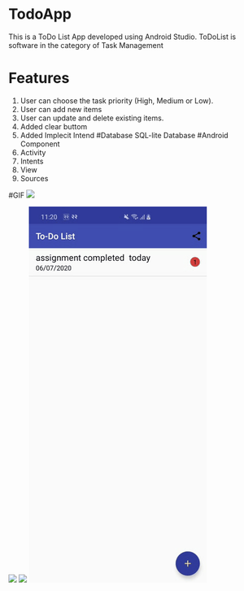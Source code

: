 # TodoApp
This is a ToDo List App developed using Android Studio. ToDoList is software in the category of Task Management
# Features
1. User can choose the task priority (High, Medium or Low).
2. User can add new items
3. User can update and delete existing items.
4. Added clear buttom 
5. Added Implecit Intend
#Database
 SQL-lite Database
 #Android Component
 1. Activity
 2. Intents
 3. View
 4. Sources 
 
 #GIF 
<img src="20200706_113051.gif">

<img src="20200706_113351.gif">

<img src="20200706_113603.gif">

<img src="20200706_113856.gif">
